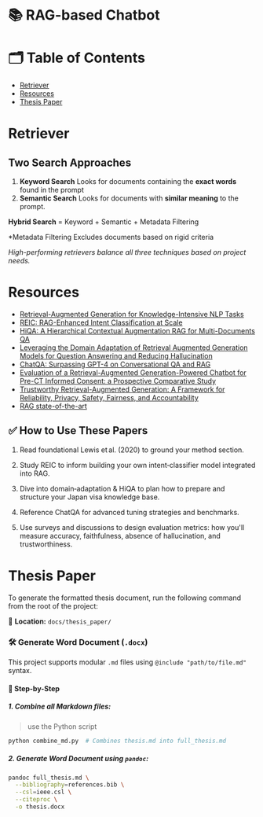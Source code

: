 # 📚 RAG-based Chatbot

# 🗂️ Table of Contents
- [Retriever](#retriever)
- [Resources](#resources)
- [Thesis Paper](#thesis-paper)

# Retriever

## Two Search Approaches

1. **Keyword Search**
Looks for documents containing the **exact words** found in the prompt
2. **Semantic Search**
Looks for documents with **similar meaning** to the prompt.

**Hybrid Search** = Keyword + Semantic + Metadata Filtering

*Metadata Filtering
Excludes documents based on rigid criteria

*High-performing retrievers balance all three techniques based on project needs.*

# Resources
- [Retrieval-Augmented Generation for Knowledge-Intensive NLP Tasks](https://arxiv.org/abs/2005.11401?utm_source=chatgpt.com)
- [REIC: RAG-Enhanced Intent Classification at Scale](https://www.arxiv.org/abs/2506.00210?utm_source=chatgpt.com)
- [HiQA: A Hierarchical Contextual Augmentation RAG for Multi-Documents QA](https://arxiv.org/abs/2402.01767?utm_source=chatgpt.com)
- [Leveraging the Domain Adaptation of Retrieval Augmented Generation Models for Question Answering and Reducing Hallucination](https://arxiv.org/abs/2410.17783?utm_source=chatgpt.com)
- [ChatQA: Surpassing GPT-4 on Conversational QA and RAG](https://arxiv.org/abs/2401.10225?utm_source=chatgpt.com)
- [Evaluation of a Retrieval-Augmented Generation-Powered Chatbot for Pre-CT Informed Consent: a Prospective Comparative Study](https://link.springer.com/article/10.1007/s10278-025-01483-w?utm_source=chatgpt.com)
- [Trustworthy Retrieval-Augmented Generation: A Framework for Reliability, Privacy, Safety, Fairness, and Accountability](https://www.reddit.com/r/MachineLearning/comments/1ip7dvv/r_trustworthy_retrievalaugmented_generation_a/?utm_source=chatgpt.com)
- [RAG state-of-the-art](https://www.reddit.com/r/machinelearningnews/comments/1e4otdo/rag_stateoftheart/?utm_source=chatgpt.com)

## ✅ How to Use These Papers
1. Read foundational Lewis et al. (2020) to ground your method section.

2. Study REIC to inform building your own intent‑classifier model integrated into RAG.

3. Dive into domain‑adaptation & HiQA to plan how to prepare and structure your Japan visa knowledge base.

4. Reference ChatQA for advanced tuning strategies and benchmarks.

5. Use surveys and discussions to design evaluation metrics: how you'll measure accuracy, faithfulness, absence of hallucination, and trustworthiness.

# Thesis Paper

To generate the formatted thesis document, run the following command from the root of the project:

📁 **Location:** `docs/thesis_paper/`

### 🛠️ Generate Word Document (`.docx`)

This project supports modular `.md` files using `@include "path/to/file.md"` syntax.

#### 🔧 Step-by-Step

##### 1. Combine all Markdown files:
> use the Python script

```python
python combine_md.py  # Combines thesis.md into full_thesis.md
```

##### 2. Generate Word Document using `pandoc`:
```bash
pandoc full_thesis.md \
  --bibliography=references.bib \
  --csl=ieee.csl \
  --citeproc \
  -o thesis.docx
```